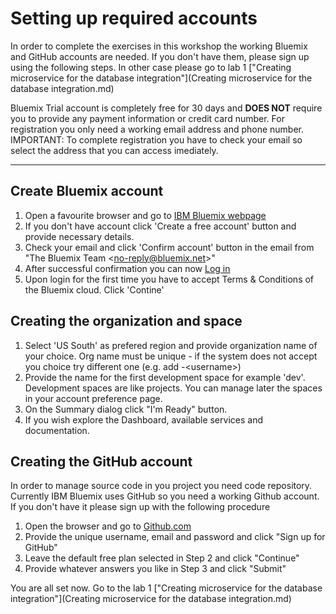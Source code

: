 # Setting up required accounts  
In order to complete the exercises in this workshop the working Bluemix and GitHub accounts are needed. If you don't have them, please sign up using the following steps. In other case please go to lab 1 ["Creating microservice for the database integration"](Creating microservice for the database integration.md)  
 
Bluemix Trial account is completely free for 30 days and **DOES NOT** require you to provide any payment information or credit card number.
For registration you only need a working email address and phone number.  
IMPORTANT: To complete registration you have to check your email so select the address that you can access imediately.  

---
## Create Bluemix account  
1. Open a favourite browser and go to [IBM Bluemix webpage](https://console.ng.bluemix.net/)
2. If you don't have account click 'Create a free account' button and provide necessary details. 
3. Check your email and click 'Confirm account' button in the email from "The Bluemix Team  \<no-reply@bluemix.net\>"
4. After successful confirmation you can now [Log in](https://console.ng.bluemix.net/login)
5. Upon login for the first time you have to accept Terms & Conditions of the Bluemix cloud. Click 'Contine'

## Creating the organization and space  
1. Select 'US South' as prefered region and provide organization name of your choice. Org name must be unique - if the system does not accept you choice try different one (e.g. add -\<username\>)
2. Provide the name for the first development space for example 'dev'. Development spaces are like projects. You can manage later the spaces in your account preference page.
3. On the Summary dialog click "I'm Ready" button.
4. If you wish explore the Dashboard, available services and documentation.

## Creating the GitHub account  
In order to manage source code in you project you need code repository. Currently IBM Bluemix uses GitHub so you need a working Github account. If you don't have it please sign up with the following procedure
1. Open the browser and go to [Github.com](https://github.com/)
2. Provide the unique username, email and password and click "Sign up for GitHub"
3. Leave the default free plan selected in Step 2 and click "Continue"
4. Provide whatever answers you like in Step 3 and click "Submit"

You are all set now. Go to the lab 1 ["Creating microservice for the database integration"](Creating microservice for the database integration.md)
